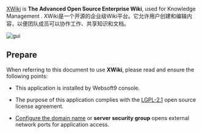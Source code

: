 [XWiki](https://www.xwiki.org/) is **The Advanced Open Source Enterprise Wiki**, used for Knowledge Management . XWiki是一个开源的企业级Wiki平台。它允许用户创建和编辑内容，以便团队成员可以协作工作、共享知识和文档。


![gui](https://libs.websoft9.com/Websoft9/DocsPicture/zh/xwiki/xwiki-gui-websoft9.png)


## Prepare

When referring to this document to use **XWiki**, please read and ensure the following points:

- This application is installed by Websoft9 console.

- The purpose of this application complies with the [LGPL-2.1](https://opensource.org/licenses/LGPL-2.1) open source license agreement.

- [Configure the domain name](./domain-set) or **server security group** opens external network ports for application access.